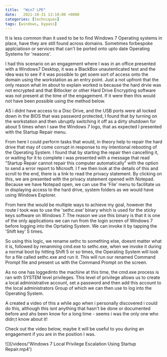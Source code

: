 ```yaml
---
title:  "Win7 LPE"
date:   2021-10-31 13:10:00 +0000
categories: [techniques]
tags: [windows, bypass]
---
```


It is less common than it used to be to find Windows 7 Operating systems in place, have they are still found across domains. Sometimes forbespoke applciatiosn or services that can't be ported onto upto date Operating Systems for 'reasons'.

I had this scenario on an engagement where I was in an office presented with a Windows7 Desktop, it was a BlackBox unautenticated test and the idea was to see if it was possible to get soem sort of access onto the domain using the workstation as an entry point.
Just a not upfront that the only reason what im about to explain worked is because the hard drvie was not encrypted and that Bitlocker or other Hard Drive Encrypting software was not present at the time of the engagement.
If it were then this would not have been possible using the method below.

AS i didnt have access to a Disc Drive, and the USB ports were all locked down in the BIOS that was password protected, I found that by turning on the workstation and then ubruptly switching it off as a dirty shutdown for about 5 times when I saw the Windows 7 logo, that as expected I presented with the Startup Repair menu.

From here I could perform tasks that would, in theory help to repair the hard drive that may of come corrupt in response to my intentional rebooting of the Operating System.
I found that by starting the repair then cancelling it, or waiting for it to complete i was presented with a message that read "Startup Repair cannot repair this computer automatically" with the option to send a error report to Microsft.
I f we then look at the details of this and scroll to the end, there is a link to read the privacy statement.
By clicking on this, we are presented with the privacy statement opened with Notepad.
Because we have Notepad open, we can use the 'File' menu to facilitate us in displaying access to the hard drive, system folders as we would have using Windows Explorer.

From here the would be multiple ways to achieve my goal, however the route I took was to use the 'sethc.exe' binary which is used for the sticky keys software on Windows 7. The reason we use this binary is that it is one of the only applications we can run from the login screen of Windows 7 before logging into the Oprtating System.
 We can invoke it by tapping the 'Shift key' 5 times.

So using this logic, we rename sethc to something else, doesnt matter what it is, followed by renanming cmd.exe to sethc.exe, when we invoke it during a normal boot by hitting Shift 5 or so times, the Operating System will look for a file called sethc.exe and run it. This will run our renamed Command Prompt file and present us with the Command Prompt on the screen.

As no one has loggedinto the machine at this time, the cmd.exe process is ran with SYSTEM level privileges. This level of privilege allows us to create a local administrative account, set a password and then add this account to the local administrators Group of which we can then use to log into the Operating System.

A created a video of this a while ago when i personally discovered i could do this, although this isnt anything that hasn't be done or documented before and ahs been know for a long time - seems i was the only one who didn;t know about it!

Check out the video below, maybe it will be useful to you during an engagement if you are in the position I was.


![](/videos/'Windows 7 Local Privilege Escalation Using Startup Repair.mp4')

